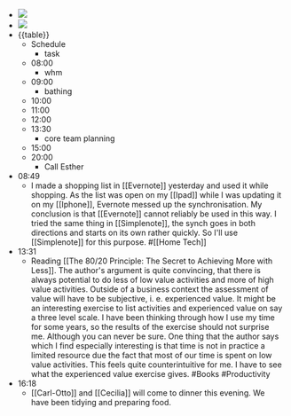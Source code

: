 - ![](https://firebasestorage.googleapis.com/v0/b/firescript-577a2.appspot.com/o/imgs%2Fapp%2FDavidsroam%2FisoRTtPsOz.png?alt=media&token=80c7baa4-bf22-4aef-9d74-12cd31a748e4)
- ![](https://mail.google.com/mail/u/0?ui=2&ik=c57a38a47d&attid=0.1&permmsgid=msg-f:1679559058708612612&th=174efe10b19dc604&view=fimg&sz=s0-l75-ft&attbid=ANGjdJ_bB3kgylOg71Ol7qKMOBl9j9QcKNZhL_kBxEGQXPyw0hznKnvbS24KgCmEsuzKfUaMhTSbwWjCTfp8jymiKaIyBNMYBHdcEwY-xzVh-rYr89ncYYgZnBq1BW4&disp=emb)
- {{table}}
    - Schedule
        - task
    - 08:00
        - whm
    - 09:00
        - bathing
    - 10:00
    - 11:00
    - 12:00
    - 13:30
        - core team planning
    - 15:00
    - 20:00
        - Call Esther
-  08:49
    - I made a shopping list in [[Evernote]] yesterday and used it while shopping. As the list was open on my [[Ipad]] while I was  updating it on my [[Iphone]], Evernote messed up the synchronisation. My conclusion is that [[Evernote]] cannot reliably be used in this way. I tried the same thing in [[Simplenote]], the synch goes in both directions and starts on its own rather quickly.  So I'll use [[Simplenote]] for this purpose. #[[Home Tech]]
- 13:31
    - Reading [[The 80/20 Principle: The Secret to Achieving More with Less]]. The author's argument is quite convincing, that there is always potential to do less of low value activities and more of high value activities. Outside of a business context the assessment of value will have to be subjective, i. e. experienced value. It might be an interesting exercise to list activities and experienced value on say a three level scale.  I have been thinking through how I use my time for some years, so the results of the exercise should not surprise me. Although you can never be sure. One thing that the author says which I find especially interesting is that time is not in practice a limited resource due the fact that most of our time is spent on low value activities. This feels quite counterintuitive for me. I have to see what the experienced value exercise gives. #Books #Productivity
- 16:18
    - [[Carl-Otto]] and [[Cecilia]] will come to dinner this evening. We have been tidying and preparing food.
